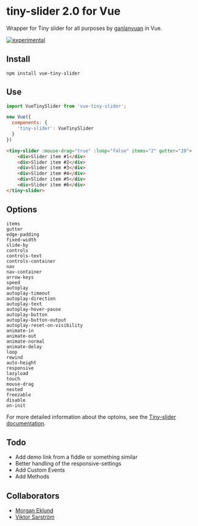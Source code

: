 # tiny-slider 2.0 for Vue

Wrapper for Tiny slider for all purposes by [ganlanyuan](https://github.com/ganlanyuan/tiny-slider) in Vue.

[![experimental](http://badges.github.io/stability-badges/dist/experimental.svg)](http://github.com/badges/stability-badges)

## Install

`npm install vue-tiny-slider`

## Use

````javascript
import VueTinySlider from 'vue-tiny-slider';

new Vue({
  components: {
    'tiny-slider': VueTinySlider
  }
})
````

````html
<tiny-slider :mouse-drag="true" :loop="false" items="2" gutter="20">
    <div>Slider item #1</div>
    <div>Slider item #2</div>
    <div>Slider item #3</div>
    <div>Slider item #4</div>
    <div>Slider item #5</div>
    <div>Slider item #6</div>
</tiny-slider>
````

## Options

````
items
gutter
edge-padding
fixed-width
slide-by
controls
controls-text
controls-container
nav
nav-container
arrow-keys
speed
autoplay
autoplay-timeout
autoplay-direction
autoplay-text
autoplay-hover-pause
autoplay-button
autoplay-button-output
autoplay-reset-on-visibility
animate-in
animate-out
animate-normal
animate-delay
loop
rewind
auto-height
responsive
lazyload
touch
mouse-drag
nested
freezable
disable
on-init
````
For more detailed information about the optoins, see the [Tiny-slider documentation](https://github.com/ganlanyuan/tiny-slider#options).

## Todo
* Add demo link from a fiddle or something similar
* Better handling of the responsive-settings
* Add Custom Events
* Add Methods

## Collaborators
* [Morgan Eklund](https://github.com/rymdkapten)
* [Viktor Sarström](https://github.com/viktorlarsson)
